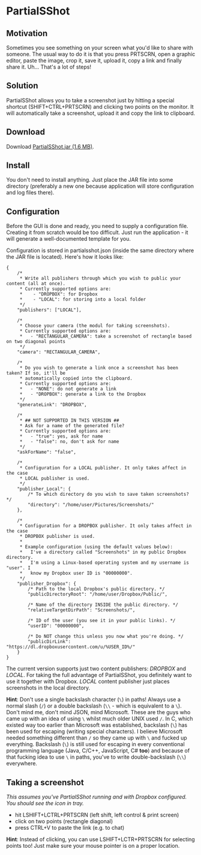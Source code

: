# PartialSShot
## Motivation
Sometimes you see something on your screen what you'd like to share with someone. The usual way to do it is that
you press PRTSCRN, open a graphic editor, paste the image, crop it, save it, upload it, copy a link and finally share it.
Uh... That's a lot of steps!

## Solution
PartialSShot allows you to take a screenshot just by hitting a special shortcut (SHIFT+CTRL+PRTSCRN) and clicking two
points on the monitor. It will automatically take a screenshot, upload it and copy the link to clipboard.

## Download
Download [PartialSShot.jar (1.6 MB)](https://github.com/tzima/PartialSShot/blob/master/PartialSShot/dist/PartialSShot.jar?raw=true).

## Install
You don't need to install anything. Just place the JAR file into some directory (preferably a new one because application
will store configuration and log files there).

## Configuration
Before the GUI is done and ready, you need to supply a configuration file. Creating it from scratch would be too
difficult. Just run the application - it will generate a well-documented template for you.

Configuration is stored in partialsshot.json (inside the same directory where the JAR file is located). Here's how
it looks like:
```
{
	/*
	 * Write all publishers through which you wish to public your content (all at once).
	 * Currently supported options are:
	 *    - "DROPBOX": for Dropbox
	 *    - "LOCAL": for storing into a local folder
	 */
	"publishers": ["LOCAL"],
	
	/*
	 * Choose your camera (the modul for taking screenshots).
	 * Currently supported options are:
	 *   - "RECTANGULAR_CAMERA": take a screenshot of rectangle based on two diagonal points
	 */
	"camera": "RECTANGULAR_CAMERA",
	
	/*
	 * Do you wish to generate a link once a screenshot has been taken? If so, it'll be
	 * automatically copied into the clipboard.
	 * Currently supported options are:
	 *   - "NONE": do not generate a link
	 *   - "DROPBOX": generate a link to the Dropbox
	 */
	"generateLink": "DROPBOX",
	
	/*
	 * ## NOT SUPPORTED IN THIS VERSION ## 
	 * Ask for a name of the generated file?
	 * Currently supported options are:
	 *   - "true": yes, ask for name
	 *   - "false": no, don't ask for name
	 */
	"askForName": "false",
	
	/*
	 * Configuration for a LOCAL publisher. It only takes affect in the case
	 * LOCAL publisher is used.
	 */
	"publisher_Local": {
		/* To which directory do you wish to save taken screenshots? */
		"directory": "/home/user/Pictures/Screenshots/"
	},
	
	/*
	 * Configuration for a DROPBOX publisher. It only takes affect in the case
	 * DROPBOX publisher is used.
	 *
	 * Example configuration (using the default values below):
	 *   I've a directory called "Screenshots" in my public Dropbox directory.
	 *   I'm using a Linux-based operating system and my username is "user". I
	 *   know my Dropbox user ID is "00000000".  
	 */
	"publisher_Dropbox": {
		/* Path to the local Dropbox's public directory. */
		"publicDirectoryRoot": "/home/user/Dropbox/Public/",
		
		/* Name of the directory INSIDE the public directory. */
		"relativeTargetDirPath": "Screenshots/",
		
		/* ID of the user (you see it in your public links). */
		"userID": "00000000",
		
		/* Do NOT change this unless you now what you're doing. */
		"publicDirLink": "https://dl.dropboxusercontent.com/u/%USER_ID%/"
	}
}
```
The current version supports just two content publishers: *DROPBOX* and *LOCAL*. For taking the full advantage of
PartialSShot, you definitely want to use it together with Dropbox. *LOCAL* content publisher just places screenshots
in the local directory.

**Hint**: Don't use a single backslash character (`\`) in paths! Always use a normal slash (`/`) or a double backslash (`\\` - which is equivalent to a `\`). Don't mind me, don't mind JSON, mind Microsoft. These are the guys who came up with an idea of using `\` whilst much older UNIX used `/`. In C, which existed way too earlier than Microsoft was established, backslash (`\`) has been used for escaping (writing special characters). I believe Microsoft needed something different than `/` so they came up with `\` and fucked up everything. Backslash (`\`) is still used for escaping in every conventional programming language (Java, C/C++, JavaScript, C# **too**) and because of that fucking idea to use `\` in paths, you've to write double-backslash (`\\`) everywhere.

## Taking a screenshot
*This assumes you've PartialSShot running and with Dropbox configured. You should see the icon in tray.*

- hit LSHIFT+LCTRL+PRTSCRN (left shift, left control & print screen)
- click on two points (rectangle diagonal)
- press CTRL+V to paste the link (e.g. to chat)

**Hint**: Instead of clicking, you can use LSHIFT+LCTR+PRTSCRN for selecting points too! Just make sure your mouse
pointer is on a proper location.
